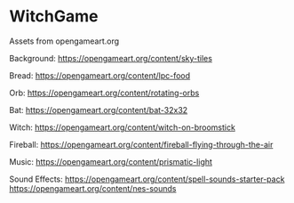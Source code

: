 # WitchGame

Assets from opengameart.org

Background: https://opengameart.org/content/sky-tiles

Bread: https://opengameart.org/content/lpc-food

Orb: https://opengameart.org/content/rotating-orbs

Bat: https://opengameart.org/content/bat-32x32

Witch: https://opengameart.org/content/witch-on-broomstick

Fireball: https://opengameart.org/content/fireball-flying-through-the-air

Music: https://opengameart.org/content/prismatic-light

Sound Effects: https://opengameart.org/content/spell-sounds-starter-pack
        https://opengameart.org/content/nes-sounds
